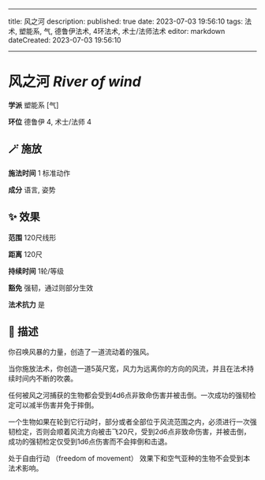 
---
title: 风之河
description: 
published: true
date: 2023-07-03 19:56:10
tags: 法术, 塑能系, 气, 德鲁伊法术, 4环法术, 术士/法师法术
editor: markdown
dateCreated: 2023-07-03 19:56:10

---

# **风之河** *River of wind*

**学派** 塑能系 \[气\] 

**环位** 德鲁伊 4, 术士/法师 4

## 🪄 施放

**施法时间** 1 标准动作

**成分** 语言, 姿势

## ✨ 效果  

**范围** 120尺线形

**距离** 120尺  

**持续时间** 1轮/等级 

**豁免** 强韧，通过则部分生效

**法术抗力** 是

## 📖 描述

你召唤风暴的力量，创造了一道流动着的强风。

当你施放法术，你创造一道5英尺宽，风力为远离你的方向的风流，并且在法术持续时间内不断的吹袭。

任何被风之河捕获的生物都会受到4d6点非致命伤害并被击倒。一次成功的强韧检定可以减半伤害并免于摔倒。

一个生物如果在轮到它行动时，部分或者全部位于风流范围之内，必须进行一次强韧检定，否则会顺着风流方向被击飞20尺，受到2d6点非致命伤害，并被击倒，成功的强韧检定仅受到1d6点伤害而不会摔倒和击退。

处于自由行动 （freedom of movement） 效果下和空气亚种的生物不会受到本法术影响。
    